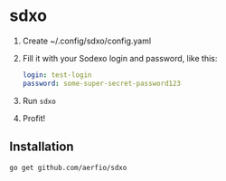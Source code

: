 # sdxo

1. Create ~/.config/sdxo/config.yaml
2. Fill it with your Sodexo login and password, like this:

    ```yaml
    login: test-login
    password: some-super-secret-password123
    ```

3. Run `sdxo`
4. Profit!

## Installation

```bash
go get github.com/aerfio/sdxo
```
